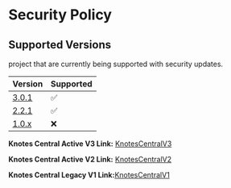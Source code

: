 # Security Policy

## Supported Versions

project that are currently being supported with security updates.

| Version | Supported          |
| ------- | ------------------ |
|[3.0.1](https://knotescentral.vercel.app)|:white_check_mark:|
| [2.2.1](https://knotes-central-v3.github.io/KnotesCentralV2/)   | :white_check_mark: |
| [1.0.x ](https://knotes-central-v3.github.io/KnotesCentralV1/) | :x:                |





**Knotes Central Active V3 Link:** [KnotesCentralV3](https://knotescentral.vercel.app)

**Knotes Central Active V2 Link:** [KnotesCentralV2](https://knotes-central-v3.github.io/KnotesCentralV2/)

**Knotes Central Legacy V1 Link:**[KnotesCentralV1](https://knotes-central-v3.github.io/KnotesCentralV1/)
